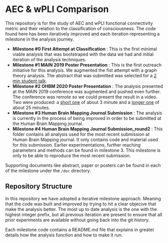 # AEC & wPLI Comparison
This repository is for the study of AEC and wPLI functional connectivity metric and  their relation to the classification of consciousness. The code found here has been iteratively improved and each iteration representing a milestone in the analysis journey. 
- **Milestone #0 First Attempt at Classification** : This is the first minimal viable analysis that was bootstraped with the data we had and initial iteration of the analysis techniques.
- **Milestone #1 MAIN 2019 Poster Presentation** : This is the first outreach initiative for this analysis. We augmented the fist attempt with a graph theory analysis. The abstract that was submitted was selected for a [2 min student talk](https://youtu.be/5s_JU07t8wU).
- **Milestone #2 OHBM 2020 Poster Presentation** : The analysis presented at the MAIN 2019 conference was augmented and pushed even further. The conference was remote so we could present the result in a video. Two were produced: a [short one](https://youtu.be/f5gJQHxkVOU) of about 3 minute and a [longer one](https://youtu.be/QSb7TimKjGM) of about 25 minutes.
- **Milestone #3 Human Brain Mapping Journal Submission** : The analysis is currently in the process of being improved in order to be submitted at the Human Brain Mapping journal.
- **Milestone #4 Human Brain Mapping Journal Submission_round2** : This folder contains all analysis used for the most recent submission at  Human Brain Mapping journal. It only contains code and material used for this submission. Earlier experimentations, further reaching parameters and methods can be found in milestone 3. This milestone is only to be able to reproduce the most recent submission. 

Supporting documents like abstract, paper or posters can be found in each of the milestone under the `/doc` directory.

## Repository Structure
In this repository we have adopted a iterative milestone approach. Meaning that the code was built and improved by trying to hit a clear objecive that make the analysis better. The most up to date analysis is the one with the highest integer prefix, but all previous iteration are present to ensure that all prior experiments are available without going back into the git history.

Each milestone code contains a README.md file that explains in greater details how the analysis function and how to make it run.

